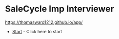 # SaleCycle Imp Interviewer

https://thomasward1212.github.io/app/

* [Start](https://thomasward1212github.io/app/) - Click here to start

